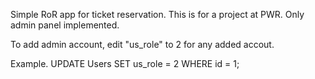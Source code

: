Simple RoR app for ticket reservation. This is for a project at PWR. Only admin panel implemented.

To add admin account, edit "us_role" to 2 for any added accout.

Example.
UPDATE Users SET us_role = 2 WHERE id = 1;

